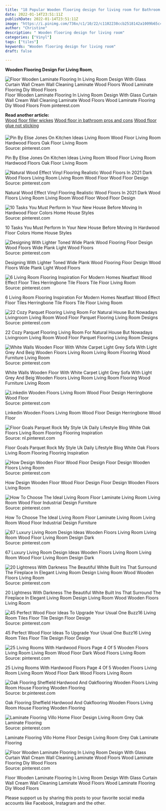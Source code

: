 ```yaml
---
title: "18 Popular Wooden flooring design for living room for Bathroom Tiles"
date: 2022-01-14T23:51:11Z
publishDate: 2022-01-14T23:51:11Z
image: "https://i.pinimg.com/736x/c1/10/22/c1102238ccb2518142a1009b65c4dc45--cleaning-hardwood-flooring-flooring-tiles.jpg"
author: "Christine"
description: " Wooden flooring design for living room"
categories: ["Vinyl"]
tags: ["tiles"]
keywords: "Wooden flooring design for living room"
draft: false

---
```

<!-- Head tag Code -->
**Wooden Flooring Design For Living Room**, 

![Floor Wooden Laminate Flooring In Living Room Design With Glass Curtain Wall Cream Wall Cleaning Laminate Wood Floors Wood Laminate Flooring Diy Wood Floors](https://i.pinimg.com/736x/c1/10/22/c1102238ccb2518142a1009b65c4dc45--cleaning-hardwood-flooring-flooring-tiles.jpg "Floor Wooden Laminate Flooring In Living Room Design With Glass Curtain Wall Cream Wall Cleaning Laminate Wood Floors Wood Laminate Flooring Diy Wood Floors")
Floor Wooden Laminate Flooring In Living Room Design With Glass Curtain Wall Cream Wall Cleaning Laminate Wood Floors Wood Laminate Flooring Diy Wood Floors From pinterest.com

**Read another article:**  
[Wood floor filler wickes](/wood-floor-filler-wickes/)
[Wood floor in bathroom pros and cons](/wood-floor-in-bathroom-pros-and-cons/)
[Wood floor glue not sticking](/wood-floor-glue-not-sticking/)




### 

 


![Pin By Elise Jones On Kitchen Ideas Living Room Wood Floor Living Room Hardwood Floors Oak Floor Living Room](https://i.pinimg.com/originals/77/1d/21/771d21ac1b0f7f4e669ef3982e99cb82.jpg "Pin By Elise Jones On Kitchen Ideas Living Room Wood Floor Living Room Hardwood Floors Oak Floor Living Room")
Source: pinterest.com

Pin By Elise Jones On Kitchen Ideas Living Room Wood Floor Living Room Hardwood Floors Oak Floor Living Room  

![Natural Wood Effect Vinyl Flooring Realistic Wood Floors In 2021 Dark Wood Floors Living Room Living Room Wood Floor Wood Floor Design](https://i.pinimg.com/originals/a9/56/22/a956223f117324439a31a1c0823e1d65.png "Natural Wood Effect Vinyl Flooring Realistic Wood Floors In 2021 Dark Wood Floors Living Room Living Room Wood Floor Wood Floor Design")
Source: pinterest.com

Natural Wood Effect Vinyl Flooring Realistic Wood Floors In 2021 Dark Wood Floors Living Room Living Room Wood Floor Wood Floor Design  

![10 Tasks You Must Perform In Your New House Before Moving In Hardwood Floor Colors Home House Styles](https://i.pinimg.com/736x/ce/6f/c0/ce6fc08a78042d7a38887d058b473309.jpg "10 Tasks You Must Perform In Your New House Before Moving In Hardwood Floor Colors Home House Styles")
Source: pinterest.com

10 Tasks You Must Perform In Your New House Before Moving In Hardwood Floor Colors Home House Styles  

![Designing With Lighter Toned Wide Plank Wood Flooring Floor Design Wood Floors Wide Plank Light Wood Floors](https://i.pinimg.com/736x/b0/8f/82/b08f82cd0857a39aaf091e4df3f2b899.jpg "Designing With Lighter Toned Wide Plank Wood Flooring Floor Design Wood Floors Wide Plank Light Wood Floors")
Source: pinterest.com

Designing With Lighter Toned Wide Plank Wood Flooring Floor Design Wood Floors Wide Plank Light Wood Floors  

![6 Living Room Flooring Inspiration For Modern Homes Neatfast Wood Effect Floor Tiles Herringbone Tile Floors Tile Floor Living Room](https://i.pinimg.com/originals/52/cf/8e/52cf8e4ea36b093cdf22831a7a74818e.jpg "6 Living Room Flooring Inspiration For Modern Homes Neatfast Wood Effect Floor Tiles Herringbone Tile Floors Tile Floor Living Room")
Source: pinterest.com

6 Living Room Flooring Inspiration For Modern Homes Neatfast Wood Effect Floor Tiles Herringbone Tile Floors Tile Floor Living Room  

![22 Cozy Parquet Flooring Living Room For Natural House But Nowadays Livingroom Living Room Wood Floor Parquet Flooring Living Room Designs](https://i.pinimg.com/originals/54/c9/f4/54c9f4331207e99b86737826c3f94011.jpg "22 Cozy Parquet Flooring Living Room For Natural House But Nowadays Livingroom Living Room Wood Floor Parquet Flooring Living Room Designs")
Source: pinterest.com

22 Cozy Parquet Flooring Living Room For Natural House But Nowadays Livingroom Living Room Wood Floor Parquet Flooring Living Room Designs  

![White Walls Wooden Floor With White Carpet Light Grey Sofa With Light Grey And Beig Wooden Floors Living Room Living Room Flooring Wood Furniture Living Room](https://i.pinimg.com/736x/4d/0c/99/4d0c9978ced97e29d6a7babe42128823.jpg "White Walls Wooden Floor With White Carpet Light Grey Sofa With Light Grey And Beig Wooden Floors Living Room Living Room Flooring Wood Furniture Living Room")
Source: pinterest.com

White Walls Wooden Floor With White Carpet Light Grey Sofa With Light Grey And Beig Wooden Floors Living Room Living Room Flooring Wood Furniture Living Room  

![Linkedin Wooden Floors Living Room Wood Floor Design Herringbone Wood Floor](https://i.pinimg.com/originals/cf/51/6c/cf516c6766dcb185c94938fcdeb778fc.png "Linkedin Wooden Floors Living Room Wood Floor Design Herringbone Wood Floor")
Source: pinterest.com

Linkedin Wooden Floors Living Room Wood Floor Design Herringbone Wood Floor  

![Floor Goals Parquet Rock My Style Uk Daily Lifestyle Blog White Oak Floors Living Room Flooring Flooring Inspiration](https://i.pinimg.com/564x/39/5e/5c/395e5ce3c1e0d81f43aa0cc1136e5d8f.jpg "Floor Goals Parquet Rock My Style Uk Daily Lifestyle Blog White Oak Floors Living Room Flooring Flooring Inspiration")
Source: nl.pinterest.com

Floor Goals Parquet Rock My Style Uk Daily Lifestyle Blog White Oak Floors Living Room Flooring Flooring Inspiration  

![How Design Wooden Floor Wood Floor Design Floor Design Wooden Floors Living Room](https://i.pinimg.com/736x/4b/d2/6d/4bd26d53dc6254bde4d4f95520c8080b.jpg "How Design Wooden Floor Wood Floor Design Floor Design Wooden Floors Living Room")
Source: pinterest.com

How Design Wooden Floor Wood Floor Design Floor Design Wooden Floors Living Room  

![How To Choose The Ideal Living Room Floor Laminate Living Room Living Room Wood Floor Industrial Design Furniture](https://i.pinimg.com/736x/fd/3f/51/fd3f51fb4ff9225f992e4264a40e29ce--floating-floor-wooden-flooring.jpg "How To Choose The Ideal Living Room Floor Laminate Living Room Living Room Wood Floor Industrial Design Furniture")
Source: pinterest.com

How To Choose The Ideal Living Room Floor Laminate Living Room Living Room Wood Floor Industrial Design Furniture  

![67 Luxury Living Room Design Ideas Wooden Floors Living Room Living Room Wood Floor Living Room Design Dark](https://i.pinimg.com/originals/45/13/94/451394d6ab42efbc494a77868484e621.jpg "67 Luxury Living Room Design Ideas Wooden Floors Living Room Living Room Wood Floor Living Room Design Dark")
Source: pinterest.com

67 Luxury Living Room Design Ideas Wooden Floors Living Room Living Room Wood Floor Living Room Design Dark  

![20 Lightness With Darkness The Beautiful White Built Ins That Surround The Fireplace In Elegant Living Room Design Living Room Wood Wooden Floors Living Room](https://i.pinimg.com/originals/c6/2d/df/c62ddfd5f1b5f4c24ca770a217b88b3d.jpg "20 Lightness With Darkness The Beautiful White Built Ins That Surround The Fireplace In Elegant Living Room Design Living Room Wood Wooden Floors Living Room")
Source: pinterest.com

20 Lightness With Darkness The Beautiful White Built Ins That Surround The Fireplace In Elegant Living Room Design Living Room Wood Wooden Floors Living Room  

![45 Perfect Wood Floor Ideas To Upgrade Your Usual One Buzz16 Living Room Tiles Floor Tile Design Floor Design](https://i.pinimg.com/736x/88/b3/da/88b3da2744e8f9a0de23fed221fb35a5.jpg "45 Perfect Wood Floor Ideas To Upgrade Your Usual One Buzz16 Living Room Tiles Floor Tile Design Floor Design")
Source: pinterest.com

45 Perfect Wood Floor Ideas To Upgrade Your Usual One Buzz16 Living Room Tiles Floor Tile Design Floor Design  

![25 Living Rooms With Hardwood Floors Page 4 Of 5 Wooden Floors Living Room Living Room Wood Floor Dark Wood Floors Living Room](https://i.pinimg.com/originals/a5/51/36/a55136ccd7ff6fd7ebf9748680ddc487.jpg "25 Living Rooms With Hardwood Floors Page 4 Of 5 Wooden Floors Living Room Living Room Wood Floor Dark Wood Floors Living Room")
Source: pinterest.com

25 Living Rooms With Hardwood Floors Page 4 Of 5 Wooden Floors Living Room Living Room Wood Floor Dark Wood Floors Living Room  

![Oak Flooring Sheffield Hardwood And Oakflooring Wooden Floors Living Room House Flooring Wooden Flooring](https://i.pinimg.com/736x/07/9e/2d/079e2d9692b346a7f59770686515b580.jpg "Oak Flooring Sheffield Hardwood And Oakflooring Wooden Floors Living Room House Flooring Wooden Flooring")
Source: br.pinterest.com

Oak Flooring Sheffield Hardwood And Oakflooring Wooden Floors Living Room House Flooring Wooden Flooring  

![Laminate Flooring Villo Home Floor Design Living Room Grey Oak Laminate Flooring](https://i.pinimg.com/736x/0d/9f/10/0d9f10a00d7af466a1bf2da5c7eab4bc.jpg "Laminate Flooring Villo Home Floor Design Living Room Grey Oak Laminate Flooring")
Source: pinterest.com

Laminate Flooring Villo Home Floor Design Living Room Grey Oak Laminate Flooring  

![Floor Wooden Laminate Flooring In Living Room Design With Glass Curtain Wall Cream Wall Cleaning Laminate Wood Floors Wood Laminate Flooring Diy Wood Floors](https://i.pinimg.com/736x/c1/10/22/c1102238ccb2518142a1009b65c4dc45--cleaning-hardwood-flooring-flooring-tiles.jpg "Floor Wooden Laminate Flooring In Living Room Design With Glass Curtain Wall Cream Wall Cleaning Laminate Wood Floors Wood Laminate Flooring Diy Wood Floors")
Source: pinterest.com

Floor Wooden Laminate Flooring In Living Room Design With Glass Curtain Wall Cream Wall Cleaning Laminate Wood Floors Wood Laminate Flooring Diy Wood Floors  

Please support us by sharing this posts to your favorite social media accounts like Facebook, Instagram and the other.

